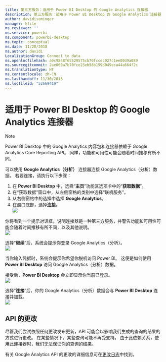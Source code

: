 ```yaml
---
title: 第三方服务：适用于 Power BI Desktop 的 Google Analytics 连接器
description: 第三方服务：适用于 Power BI Desktop 的 Google Analytics 连接器
author: davidiseminger
manager: kfile
ms.reviewer: ''
ms.service: powerbi
ms.component: powerbi-desktop
ms.topic: conceptual
ms.date: 11/28/2018
ms.author: davidi
LocalizationGroup: Connect to data
ms.openlocfilehash: a0c98a8f65529575cb70fccec927c1ee00d9a089
ms.sourcegitcommit: 2ae660a7b70fce23eb58b159d049eca44a664f2c
ms.translationtype: HT
ms.contentlocale: zh-CN
ms.lasthandoff: 11/30/2018
ms.locfileid: "52669419"
---
```

# <a name="google-analytics-connector-for-power-bi-desktop"></a>适用于 Power BI Desktop 的 Google Analytics 连接器
> [!NOTE]
> Power BI Desktop 中的 Google Analytics 内容包和连接器依赖于 Google Analytics Core Reporting API。 同样，功能和可用性可能会随着时间推移有所不同。
> 
> 

可以使用 **Google Analytics（分析）** 连接器连接 Google Analytics（分析）数据。 若要连接，请执行以下步骤：

1. 在 **Power BI Desktop** 中，选择“**主页**”功能区选项卡中的“**获取数据**”。
2. 在“获取数据”窗口中，从左侧窗格的类别中选择“联机服务”。
3. 从右侧窗格中的选择中选择 **Google Analytics**。
4. 在窗口底部，选择**连接**。  
   ![](media/service-google-analytics-connector/tps_googleanalytics_1.png)

你将看到一个提示对话框，说明连接器是一种第三方服务，并警告功能和可用性可能会随着时间推移有所不同，以及其他说明。  
![](media/service-google-analytics-connector/tps_googleanalytics_2.png)

选择“**继续**”后，系统会提示你登录 Google Analytics（分析）。  
![](media/service-google-analytics-connector/tps_googleanalytics_3.png)

当你输入凭据时，系统会提示你希望你脱机访问 Power BI。 这便是如何使用 **Power BI Desktop** 访问 Google Analytics（分析）数据。  

接受后，**Power BI Desktop** 会立即显示你当前已登录。  
![](media/service-google-analytics-connector/tps_googleanalytics_5.png)

选择“**连接**”后，你的 Google Analytics（分析）数据会与 **Power BI Desktop** 连接并加载。  
![](media/service-google-analytics-connector/tps_googleanalytics_6.png)

## <a name="changes-to-the-api"></a>API 的更改
尽管我们尝试依照任何更改发布更新，API 可能会以影响我们生成的查询的结果的方式进行更改。 在某些情况下，某些查询可能不再受支持。 由于此依赖关系，使用此连接器时，我们无法保证你的查询的结果。

有关 Google Analytics API 的更改的详细信息可在[更改日志](https://developers.google.com/analytics/devguides/changelog)中找到。

